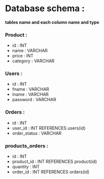 # Database schema :
#### tables name and each column name and type
### Product :
- id : INT
- name : VARCHAR
- price : INT
- category : VARCHAR
### Users :
- id : INT 
- fname : VARCHAR
- lname : VARCHAR
- password : VARCHAR
### Orders :
- id : INT
- user_id : INT REFERENCES users(id)
- order_status : VARCHAR
### products_orders : 
- id : INT
- product_id : INT REFERENCES product(id)
- quantity : INT
- order_id : INT REFERENCES orders(id)